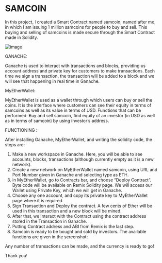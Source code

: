 # SAMCOIN

In this project, I created a Smart Contract named samcoin, named after me, in which I am issuing 1 million samcoins for people to buy and sell. This buying and selling of samcoins is made secure through the Smart Contract made in Solidity.

![image](https://user-images.githubusercontent.com/96763032/200106618-4ca2e4fe-b3a5-414a-a402-3b2a282ae02b.png)

GANACHE: 

Ganache is used to interact with transactions and blocks, providing us account address and private key for customers to make transactions. Each time we sign a transaction, the transaction will be added to a block and we will see that happening in real time in Ganache.

MyEtherWallet: 

MyEtherWallet is used as a wallet through which users can buy or sell the coins. It is the interface where customers can see their equity in terms of samcoins as well as its value in terms of USD. 
Functions that can be performed: 
Buy and sell samcoin, find equity of an investor (in USD as well as in terms of samcoin) by using investor’s address.

FUNCTIONING : 

After installing Ganache, MyEtherWallet, and writing the solidity code, the steps are:
1) Make a new workspace in Ganache. Here, you will be able to see accounts, blocks, transactions (although currently empty as it is a new network).
2) Create a new network on MyEtherWallet named samcoin, using URL and Port Number given in Ganache and selecting type as ETH.
3)  In MyEtherWallet, go to Contracts bar, and choose “Deploy Contract”. Byte code will be available on Remix Solidity page. We will access our Wallet using Private Key, which we will get in Ganache. 
4) Choose any one account, and copy its private key to MyEtherWallet page where it is required. 
5) Sign Transaction and Deploy the contract. A few cents of Ether will be used in this transaction and a new block will be mined.
6) After that, we Interact with the Contract using the contract address stored in the Transaction in Ganache. 
7) Putting Contract address and ABI from Remix is the last step.
8) Samcoin is ready to be bought and sold by investors. The available functions are given in the screenshot:

 

Any number of transactions can be made, and the currency is ready to go!

Thank you!
